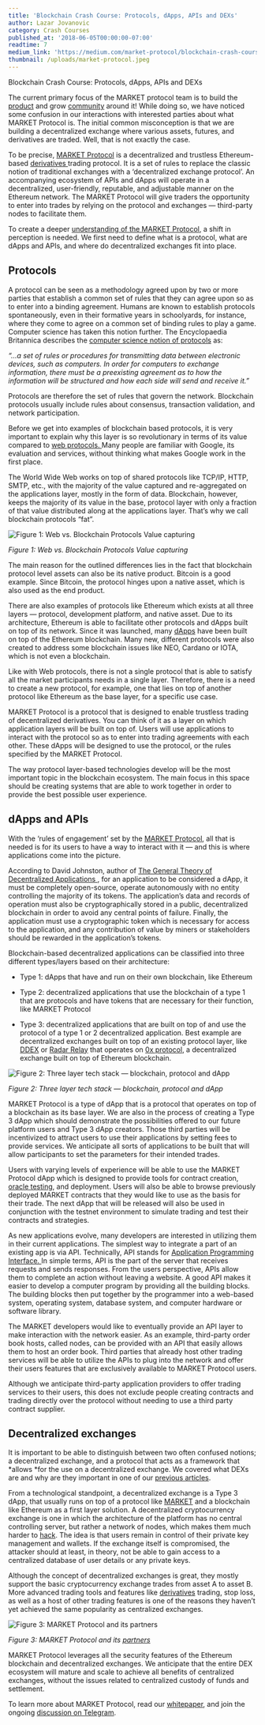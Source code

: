 ```yaml
---
title: 'Blockchain Crash Course: Protocols, dApps, APIs and DEXs'
author: Lazar Jovanovic
category: Crash Courses
published_at: '2018-06-05T00:00:00-07:00'
readtime: 7
medium_link: 'https://medium.com/market-protocol/blockchain-crash-course-protocols-dapps-apis-and-dexs-4c324964f9c2'
thumbnail: /uploads/market-protocol.jpeg
---
```

Blockchain Crash Course: Protocols, dApps, APIs and DEXs

The current primary focus of the MARKET protocol team is to build the [product](https://dapp.marketprotocol.io/) and grow [community](https://t.me/Market_Protocol_Chat) around it! While doing so, we have noticed some confusion in our interactions with interested parties about what MARKET Protocol is. The initial common misconception is that we are building a decentralized exchange where various assets, futures, and derivatives are traded. Well, that is not exactly the case.

To be precise, [MARKET Protocol](http://marketprotocol.io) is a decentralized and trustless Ethereum-based [derivatives ](/blog/post/why-derivatives)trading protocol. It is a set of rules to replace the classic notion of traditional exchanges with a ‘decentralized exchange protocol’. An accompanying ecosystem of APIs and dApps will operate in a decentralized, user-friendly, reputable, and adjustable manner on the Ethereum network. The MARKET Protocol will give traders the opportunity to enter into trades by relying on the protocol and exchanges — third-party nodes to facilitate them.

To create a deeper [understanding of the MARKET Protocol](/blog/post/market-protocol--explain-it-like-im-five), a shift in perception is needed. We first need to define what is a protocol, what are dApps and APIs, and where do decentralized exchanges fit into place.

## Protocols

A protocol can be seen as a methodology agreed upon by two or more parties that establish a common set of rules that they can agree upon so as to enter into a binding agreement. Humans are known to establish protocols spontaneously, even in their formative years in schoolyards, for instance, where they come to agree on a common set of binding rules to play a game. Computer science has taken this notion further. The Encyclopaedia Britannica describes the [computer science notion of protocols](https://www.britannica.com/technology/protocol-computer-science) as:

*“…a set of rules or procedures for transmitting data between electronic devices, such as computers. In order for computers to exchange information, there must be a preexisting agreement as to how the information will be structured and how each side will send and receive it.”*

Protocols are therefore the set of rules that govern the network. Blockchain protocols usually include rules about consensus, transaction validation, and network participation.

Before we get into examples of blockchain based protocols, it is very important to explain why this layer is so revolutionary in terms of its value compared to [web protocols. ](http://www.realifewebdesigns.com/web-resources/web-protocols.html)Many people are familiar with Google, its evaluation and services, without thinking what makes Google work in the first place.

The World Wide Web works on top of shared protocols like TCP/IP, HTTP, SMTP, etc., with the majority of the value captured and re-aggregated on the applications layer, mostly in the form of data. Blockchain, however, keeps the majority of its value in the base, protocol layer with only a fraction of that value distributed along at the applications layer. That’s why we call blockchain protocols “fat”.

![Figure 1: Web vs. Blockchain Protocols Value capturing](/uploads/web-vs-blockchain-protocols.jpeg)

*Figure 1: Web vs. Blockchain Protocols Value capturing*

The main reason for the outlined differences lies in the fact that blockchain protocol level assets can also be its native product. Bitcoin is a good example. Since Bitcoin, the protocol hinges upon a native asset, which is also used as the end product.

There are also examples of protocols like Ethereum which exists at all three layers — protocol, development platform, and native asset. Due to its architecture, Ethereum is able to facilitate other protocols and dApps built on top of its network. Since it was launched, many [dApps](https://dappradar.com/) have been built on top of the Ethereum blockchain. Many new, different protocols were also created to address some blockchain issues like NEO, Cardano or IOTA, which is not even a blockchain.

Like with Web protocols, there is not a single protocol that is able to satisfy all the market participants needs in a single layer. Therefore, there is a need to create a new protocol, for example, one that lies on top of another protocol like Ethereum as the base layer, for a specific use case.

MARKET Protocol is a protocol that is designed to enable trustless trading of decentralized derivatives. You can think of it as a layer on which application layers will be built on top of. Users will use applications to interact with the protocol so as to enter into trading agreements with each other. These dApps will be designed to use the protocol, or the rules specified by the MARKET Protocol.

The way protocol layer-based technologies develop will be the most important topic in the blockchain ecosystem. The main focus in this space should be creating systems that are able to work together in order to provide the best possible user experience.

## dApps and APIs

With the ‘rules of engagement’ set by the [MARKET Protocol](https://t.me/Market_Protocol_Chat), all that is needed is for its users to have a way to interact with it — and this is where applications come into the picture.

According to David Johnston, author of [The General Theory of Decentralized Applications ](https://github.com/DavidJohnstonCEO/DecentralizedApplications#the-general-theory-of-decentralized-applications-dapps), for an application to be considered a dApp, it must be completely open-source, operate autonomously with no entity controlling the majority of its tokens. The application’s data and records of operation must also be cryptographically stored in a public, decentralized blockchain in order to avoid any central points of failure. Finally, the application must use a cryptographic token which is necessary for access to the application, and any contribution of value by miners or stakeholders should be rewarded in the application’s tokens.

Blockchain-based decentralized applications can be classified into three different types/layers based on their architecture:

* Type 1: dApps that have and run on their own blockchain, like Ethereum

* Type 2: decentralized applications that use the blockchain of a type 1 that are protocols and have tokens that are necessary for their function, like MARKET Protocol

* Type 3: decentralized applications that are built on top of and use the protocol of a type 1 or 2 decentralized application. Best example are decentralized exchanges built on top of an existing protocol layer, like [DDEX](/blog/post/market-protocol-partners-with-top-decentralized-exchange---ddex) or [Radar Relay](https://radarrelay.com/) that operates on [0x protocol](https://0xproject.com/), a decentralized exchange built on top of Ethereum blockchain.

![Figure 2: Three layer tech stack — blockchain, protocol and dApp](/uploads/blockchain-protocol-dapp.jpeg)

*Figure 2: Three layer tech stack — blockchain, protocol and dApp*

MARKET Protocol is a type of dApp that is a protocol that operates on top of a blockchain as its base layer. We are also in the process of creating a Type 3 dApp which should demonstrate the possibilities offered to our future platform users and Type 3 dApp creators. Those third parties will be incentivized to attract users to use their applications by setting fees to provide services. We anticipate all sorts of applications to be built that will allow participants to set the parameters for their intended trades.

Users with varying levels of experience will be able to use the MARKET Protocol dApp which is designed to provide tools for contract creation, [oracle testing](https://www.youtube.com/watch?v=y3nFalkcuSo), and deployment. Users will also be able to browse previously deployed MARKET contracts that they would like to use as the basis for their trade. The next dApp that will be released will also be used in conjunction with the testnet environment to simulate trading and test their contracts and strategies.

As new applications evolve, many developers are interested in utilizing them in their current applications. The simplest way to integrate a part of an existing app is via API. Technically, API stands for [Application Programming Interface. ](https://en.wikipedia.org/wiki/Application_programming_interface)In simple terms, API is the part of the server that receives requests and sends responses. From the users perspective, APIs allow them to complete an action without leaving a website. A good API makes it easier to develop a computer program by providing all the building blocks. The building blocks then put together by the programmer into a web-based system, operating system, database system, and computer hardware or software library.

The MARKET developers would like to eventually provide an API layer to make interaction with the network easier. As an example, third-party order book hosts, called nodes, can be provided with an API that easily allows them to host an order book. Third parties that already host other trading services will be able to utilize the APIs to plug into the network and offer their users features that are exclusively available to MARKET Protocol users.

Although we anticipate third-party application providers to offer trading services to their users, this does not exclude people creating contracts and trading directly over the protocol without needing to use a third party contract supplier.

## Decentralized exchanges

It is important to be able to distinguish between two often confused notions; a decentralized exchange, and a protocol that acts as a framework that *allows *for the use on a decentralized exchange. We covered what DEXs are and why are they important in one of our [previous articles](/blog/post/understanding-the-dex-revolution).

From a technological standpoint, a decentralized exchange is a Type 3 dApp, that usually runs on top of a protocol like [MARKET](https://marketprotocol.io/) and a blockchain like Ethereum as a first layer solution. A decentralized cryptocurrency exchange is one in which the architecture of the platform has no central controlling server, but rather a network of nodes, which makes them much harder to [hack](/blog/post/how-to-avoid-cryptocurrency-theft). The idea is that users remain in control of their private key management and wallets. If the exchange itself is compromised, the attacker should at least, in theory, not be able to gain access to a centralized database of user details or any private keys.

Although the concept of decentralized exchanges is great, they mostly support the basic cryptocurrency exchange trades from asset A to asset B. More advanced trading tools and features like [derivatives](/blog/post/why-derivatives) trading, stop loss, as well as a host of other trading features is one of the reasons they haven’t yet achieved the same popularity as centralized exchanges.

![Figure 3: MARKET Protocol and its [partners](https://marketprotocol.io/partners)](/uploads/partners.jpeg)

*Figure 3: MARKET Protocol and its [partners](https://marketprotocol.io/partners)*

MARKET Protocol leverages all the security features of the Ethereum blockchain and decentralized exchanges. We anticipate that the entire DEX ecosystem will mature and scale to achieve all benefits of centralized exchanges, without the issues related to centralized custody of funds and settlement.

To learn more about MARKET Protocol, read our [whitepaper](https://www.marketprotocol.io/assets/MARKET_Protocol-Whitepaper.pdf), and join the ongoing [discussion on Telegram](https://t.me/Market_Protocol_Chat).
